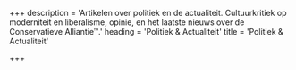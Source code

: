 +++
description = 'Artikelen over politiek en de actualiteit. Cultuurkritiek op moderniteit en liberalisme, opinie, en het laatste nieuws over de Conservatieve Alliantie™.'
heading = 'Politiek & Actualiteit'
title = 'Politiek & Actualiteit'

+++
